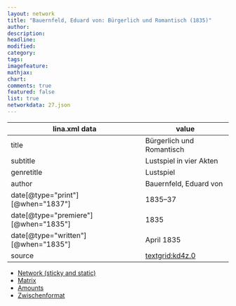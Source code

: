 ```yaml
---
layout: network
title: "Bauernfeld, Eduard von: Bürgerlich und Romantisch (1835)"
author:
description:
headline:
modified:
category:
tags:
imagefeature: 
mathjax: 
chart: 
comments: true
featured: false
list: true
networkdata: 27.json
---
```

lina.xml data  | value
------------- | -------------
title|Bürgerlich und Romantisch
subtitle|Lustspiel in vier Akten
genretitle|Lustspiel
author|Bauernfeld, Eduard von
date[@type="print"][@when="1837"]|1835–37
date[@type="premiere"][@when="1835"]|1835
date[@type="written"][@when="1835"]|April 1835
source|[textgrid:kd4z.0](https://textgridlab.org/1.0/tgcrud-public/rest/textgrid:kd4z.0/data)



* [Network (sticky and static)](/linas/network27)
* [Matrix](/linas/matrix27)
* [Amounts](/linas/amount27)
* [Zwischenformat](/linas/lina27 )
